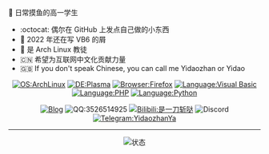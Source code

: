 
:star2: 日常摸鱼的高一学生

- :octocat: 偶尔在 GitHub 上发点自己做的小东西
- :put_litter_in_its_place: 2022 年还在写 VB6 的屑
- :penguin: 是 Arch Linux 教徒
- :cn: 希望为互联网中文化贡献力量
- :uk: If you don't speak Chinese, you can call me Yidaozhan or Yidao

<!---放一堆资料卡而懒得写资料 这人屑死了--->

<div align="center">
  
  [![OS:ArchLinux](https://img.shields.io/badge/系统-ArchLinux-blue?style=flat&logo=archlinux)](https://archlinux.org)
  [![DE:Plasma](https://img.shields.io/badge/桌面-Plasma-lightblue?style=flat&logo=KDE)](https://kde.org)
  [![Browser:Firefox](https://img.shields.io/badge/浏览器-Firefox-red?style=flat&logo=firefox)](https://mozilla.org)
  [![Language:Visual Basic](https://img.shields.io/badge/语言-Visual%20Basic-blue?style=flat&logo=visualstudio)](https://visualstudio.microsoft.com/)
  [![Language:PHP](https://img.shields.io/badge/语言-PHP-purple?style=flat&logo=php)](https://php.net)
  [![Language:Python](https://img.shields.io/badge/语言-Python-blue?style=flat&logo=python)](https://python.org)
  
</div>
  

<div align="center">
  
[![Blog](https://img.shields.io/badge/博客-blue?style=flat)](https://blog.yidaozhan.ga)
![QQ:3526514925](https://img.shields.io/badge/QQ-3526514925-yellow?style=flat&logo=tencentqq)
[![Bilibili:是一刀斩哒](https://img.shields.io/badge/Bilibili-是一刀斩哒-pink?style=flat&logo=bilibili)](https://space.bilibili.com/485832788)
![Discord](https://img.shields.io/badge/Discord-YidaozhanYa%238565-blue?style=flat&logo=discord)
[![Telegram:YidaozhanYa](https://img.shields.io/badge/Telegram-YidaozhanYa-cyan?style=flat&logo=telegram)](https://t.me/YidaozhanYa)

</div>

---

<div align="center">
  
![状态](https://github-readme-stats.vercel.app/api?username=YidaozhanYa&locale=cn&show_icons=true)

</div>
